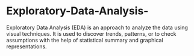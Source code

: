 # Exploratory-Data-Analysis-
Exploratory Data Analysis (EDA) is an approach to analyze the data using visual techniques. It is used to discover trends, patterns, or to check assumptions with the help of statistical summary and graphical representations.
